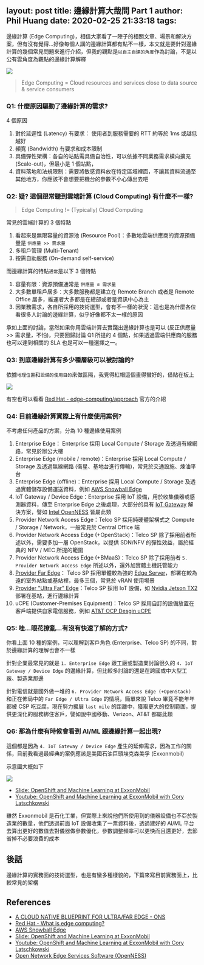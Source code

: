 layout: post
title: 邊緣計算大哉問 Part 1
author: Phil Huang
date: 2020-02-25 21:33:18
tags:
---
邊緣計算 (Edge Computing)，相信大家看了一陣子的相關文章、場景和解決方案，但有沒有覺得...好像每個人講的邊緣計算都有點不一樣，本文就是要針對邊緣計算的幾個常見問題來進行介紹，但我的觀點是`以自主自建的角度`作為討論，不是以公有雲角度為觀點的邊緣計算解釋

![](/images/edge-2.png)

> Edge Computing = Cloud resources and services close to data source & service consumers

<!--more-->

### Q1: 什麼原因驅動了邊緣計算的需求?

4 個原因

1. 對於延遲性 (Latency) 有要求： 使用者到服務需要的 RTT 約等於 1ms 或越低越好
2. 頻寬 (Bandwidth) 有要求和成本限制
3. 具備彈性架構：各自的站點需具備自治性，可以依據不同業務需求橫向擴充 (Scale-out)，但最小是 1 個站點，
4. 資料落地和法規限制：需要將敏感資料放在特定區域裡面，不讓其資料流通至其他地方，你應該不會想要把機台的參數不小心傳出去吧 


### Q2: 疑? 這個跟常聽到雲端計算 (Cloud Computing) 有什麼不一樣?

> Edge Computing != (Typically) Cloud Computing

常見的雲端計算的 3 個特點

1. 看起來是無限容量的資源池 (Resource Pool)：多數地雲端供應商的資源預備量是 `供應量 >> 需求量`
2. 多租戶管理 (Multi-Tenant)
3. 按需自助服務 (On-demand self-service)

而邊緣計算的特點`通常`是以下 3 個特點
1. 容量有限：資源預備通常是 `供應量 ≌ 需求量`
2. 大多數單租戶居多：大多數服務都是建立在 Remote Branch 或者是 Remote Office 居多，維運者大多都是在總部或者是資訊中心為主
3. 因業務需求，各自所採用的技術選型，會有不一樣的狀況：這也是為什麼各位看很多人討論的邊緣計算，似乎好像都不太一樣的原因

承如上面的討論，當然如果你用雲端計算去實踐出邊緣計算也是可以 (反正供應量 >> 需求量，不怕)，只要回歸討論 Q1 所提的 4 個點，如果透過雲端供應商的服務也可以達到相關的 SLA 也是可以一種選擇之一。

### Q3: 到底邊緣計算有多少種層級可以被討論的?

依據`地理位置`和`設備的使用目的`來做區隔，我覺得紅帽這個畫得蠻好的，借貼在板上

![](/images/edge-1.png)


有空也可以看看 [Red Hat - edge-computing/approach](https://www.redhat.com/en/topics/edge-computing/approach) 官方的介紹


### Q4: 目前邊緣計算實際上有什麼使用案例?

不考慮任何產品的方案，分為 10 種邊緣使用案例

1. Enterprise Edge： Enterprise 採用 Local Compute / Storage 及透過有線網路，常見於辦公大樓
2. Enterprise Edge (mobile / remote)：Enterprise 採用 Local Compute / Storage 及透過無線網路 (衛星、基地台進行傳輸)，常見於交通設施、煉油平台
3. Enterprise Edge (offline)：Enterprise 採用 Local Compute / Storage 及透過實體儲存設備運送資料，例如 [AWS Snowball Edge][3]
4. IoT Gateway / Device Edge：Enterprise 採用 IoT 設備，用於收集儀器或感測器資料，傳至 Enterprise Edge 之後處理，大部分的具有 [IoT Gateway][4] 解決方案，譬如 [Intel OpenNESS][13] 皆屬此類
5. Provider Network Access Edge：Telco SP 採用純硬體架構式之 Compute / Storage / Network，一般常見於 Central Office 端
6. Provider Network Access Edge (+OpenStack)：Telco SP 除了採用前者所述以外，需要多加一層 OpenStack，以提供 SDN/NFV 的彈性效益，屬於經典的 NFV / MEC 所提的範圍
7. Provider Network Access Edge (+BMaaS)：Telco SP 除了採用前者 `5. Provider Network Access Edge` 所述以外，還外加實體主機託管能力
8. [Provider Far Edge][2]： Telco SP 採用單體較為強的 [Edge Server][5]，部署在較為遠的室外站點或基站裡，最多三個，常見於 vRAN 使用場景
9. [Provider "Ultra Far" Edge][2]：Telco SP 採用 IoT 設備，如 [Nvidia Jetson TX2][6] 部署在基站，進行邊緣計算
10. uCPE (Customer-Premises Equipment)：Telco SP 採用自訂的設備放置在客戶端提供自家電信服務，例如 [AT&T OCP Desgin uCPE][7]

### Q5: 哇...眼花撩亂...有沒有快速了解的方式?

你看上面 10 種的案例，可以理解到客戶角色 (Enterprise、Telco SP) 的不同，對於邊緣計算的理解也會不一樣

針對企業最常見的就是 `1. Enterprise Edge` 跟工廠或製造業討論很久的 `4. IoT Gateway / Device Edge` 的邊緣計算，但比較多討論的還是在跨國或中大型工廠、製造業那邊

針對電信就是國外做一堆的 `6. Provider Network Access Edge (+OpenStack)` 和正在佈局中的 `Far Edge / Ultra Edge` 的情境，簡單來說 Telco 畢竟不能年年都被 CSP 吃豆腐，現在努力擴展 `last mile` 的距離中，獲取更大的控制範圍，提供更深化的服務綁住客戶，譬如說中國移動、Verizon、AT&T 都屬此類

### Q6: 那為什麼有時候會看到 AI/ML 跟邊緣計算一起出現?

這個都是因為 `4. IoT Gateway / Device Edge` 產生的延伸需求，因為工作的關係，目前我看過最經典的案例應該是美國石油巨頭埃克森美孚 (Exxonmobil)

示意圖大概如下

![](https://www.crosser.io/media/1568/crosser-industrial-iot-infographique-ml-at-the-edge.svg)

- [Slide: OpenShift and Machine Learning at ExxonMobil][9]
- [Youtube: OpenShift and Machine Learning at ExxonMobil with Cory Latschkowski][10]

雖然 Exxonmobil 是石化工業，但實際上來說他們所使用到的儀器設備也不亞於製造業的數量，他們透過前面 IoT 設備收集了一票資料後，透過建好的 AI/ML 平台去算出更好的數值去對儀器做參數優化，參數調整頻率可以更快而且還更好，去節省掉不必要浪費的成本

## 後話

邊緣計算的實務面的技術選型，也是有蠻多種樣貌的，下篇來寫目前實務面上，比較常見的架構

## References
- [A CLOUD NATIVE BLUEPRINT FOR ULTRA/FAR EDGE - ONS][2]
- [Red Hat - What is edge computing?][1]
- [AWS Snowball Edge][3]
- [Slide: OpenShift and Machine Learning at ExxonMobil][9]
- [Youtube: OpenShift and Machine Learning at ExxonMobil with Cory Latschkowski][10]
- [Open Network Edge Services Software (OpenNESS)][13]


[1]: https://www.redhat.com/en/topics/edge-computing/what-is-edge-computing
[2]: https://events19.linuxfoundation.org/wp-content/uploads/2018/07/K8S-blueprint-for-Far-Edge-v3.pdf
[3]: https://aws.amazon.com/tw/snowball-edge/?aws-snowball-edge.sort-by=item.additionalFields.postDateTime&aws-snowball-edge.sort-order=desc
[4]: https://h20195.www2.hpe.com/v2/GetPDF.aspx/c04884747.pdf
[5]: https://onestore.nokia.com/asset/205107
[6]: https://developer.nvidia.com/embedded/develop/hardware
[7]: http://files.opencompute.org/oc/public.php?service=files&t=adca4fc92bc6b981d6ef63da18dc997b&download
[8]: https://www.intel.com.tw/content/www/tw/zh/wireless-network/5g-technology/cloud-computing-and-5g.html
[9]: https://blog.openshift.com/wp-content/uploads/OpenShift-Commons-SF-Agile-Data-Science-ExxonMobil.pdf
[10]: https://www.youtube.com/watch?v=VEAUaiMKsuc
[11]: https://searchconvergedinfrastructure.techtarget.com/infographic/Illustrated-guide-to-hyper-converged-edge-computing
[12]: https://speakerdeck.com/pichuang/20190817-container-bare-metal-for-networking?slide=15
[13]: https://builders.intel.com/university/networkbuilders/coursescategory/open-network-edge-services-software-openness
